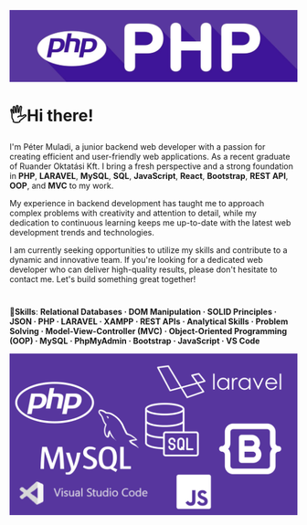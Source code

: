 

<a href="https://www.linkedin.com/in/petermuladi/"><img align="center" src="banner.jpg" alt="my-img"></a>

#  🖐Hi there! 

I'm Péter Muladi, a junior backend web developer with a passion for creating efficient and user-friendly web applications. As a recent graduate of Ruander Oktatási Kft. I bring a fresh perspective and a strong foundation in **PHP**, **LARAVEL**, **MySQL**, **SQL**, **JavaScript**, **React**, **Bootstrap**, **REST API**, **OOP**, and **MVC** to my work.

My experience in backend development has taught me to approach complex problems with creativity and attention to detail, while my dedication to continuous learning keeps me up-to-date with the latest web development trends and technologies.

I am currently seeking opportunities to utilize my skills and contribute to a dynamic and innovative team. If you're looking for a dedicated web developer who can deliver high-quality results, please don't hesitate to contact me. Let's build something great together!
# 
🎯**Skills**: **Relational Databases · DOM Manipulation · SOLID Principles · JSON · PHP · LARAVEL · XAMPP · REST APIs · Analytical Skills · Problem Solving · Model-View-Controller (MVC) · Object-Oriented Programming (OOP) · MySQL · PhpMyAdmin · Bootstrap · JavaScript · VS Code**

<img align="center" src="stack.png" alt="my-img">
